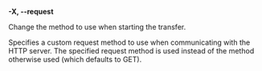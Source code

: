 **-X, --request <method>**

Change the method to use when starting the transfer.

Specifies a custom request method to use when communicating with the HTTP server. The specified request method is used instead of the method otherwise used (which defaults to GET).


